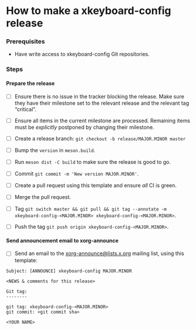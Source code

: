 # How to make a xkeyboard-config release

### Prerequisites

- Have write access to xkeyboard-config Git repositories.

### Steps

#### Prepare the release

- [ ] Ensure there is no issue in the tracker blocking the release. Make sure
  they have their milestone set to the relevant release and the relevant tag
  “critical”.

- [ ] Ensure all items in the current milestone are processed. Remaining items
  must be *explicitly* postponed by changing their milestone.

- [ ] Create a release branch: `git checkout -b release/MAJOR.MINOR master`

- [ ] Bump the `version` in `meson.build`.

- [ ] Run `meson dist -C build` to make sure the release is good to go.

- [ ] Commit `git commit -m 'New version MAJOR.MINOR'`.

- [ ] Create a pull request using this template and ensure *all* CI is green.

- [ ] Merge the pull request.

- [ ] Tag `git switch master && git pull && git tag --annotate -m xkeyboard-config-<MAJOR.MINOR> xkeyboard-config-<MAJOR.MINOR>`.

- [ ] Push the tag `git push origin xkeyboard-config-<MAJOR.MINOR>`.

#### Send announcement email to xorg-announce

- [ ] Send an email to the xorg-announce@lists.x.org mailing list, using this template:

```
Subject: [ANNOUNCE] xkeyboard-config MAJOR.MINOR

<NEWS & comments for this release>

Git tag:
--------

git tag: xkeyboard-config-<MAJOR.MINOR>
git commit: <git commit sha>

<YOUR NAME>
```